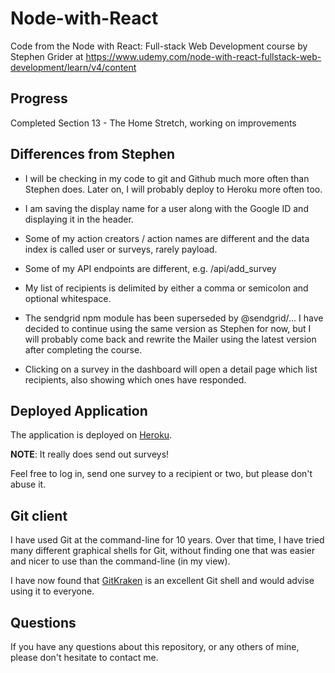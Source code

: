 # Node-with-React
Code from the Node with React: Full-stack Web Development course by Stephen Grider at https://www.udemy.com/node-with-react-fullstack-web-development/learn/v4/content

## Progress

Completed Section 13 - The Home Stretch, working on improvements

## Differences from Stephen

* I will be checking in my code to git and Github much more often than 
Stephen does. Later on, I will probably deploy to Heroku more often too.

* I am saving the display name for a user along with the Google ID and 
displaying it in the header.

* Some of my action creators / action names are different and the data index
is called user or surveys, rarely payload.

* Some of my API endpoints are different, e.g. /api/add_survey

* My list of recipients is delimited by either a comma or semicolon and optional
whitespace.

* The sendgrid npm module has been superseded by @sendgrid/... I have decided to 
continue using the same version as Stephen for now, but I will probably come back 
and rewrite the Mailer using the latest version after completing the course.

* Clicking on a survey in the dashboard will open a detail page which list recipients, 
also showing which ones have responded.

## Deployed Application

The application is deployed on [Heroku](https://emaily-2018.herokuapp.com).

**NOTE**: It really does send out surveys!

Feel free to log in, send one survey to a recipient or two, but please don't 
abuse it.

## Git client

I have used Git at the command-line for 10 years.
Over that time, I have tried many different graphical shells for Git,
without finding one that was easier and nicer to use than the command-line
(in my view).

I have now found that [GitKraken](https://www.gitkraken.com) is an excellent
Git shell and would advise using it to everyone.

## Questions

If you have any questions about this repository, or any others of mine, please
don't hesitate to contact me.
